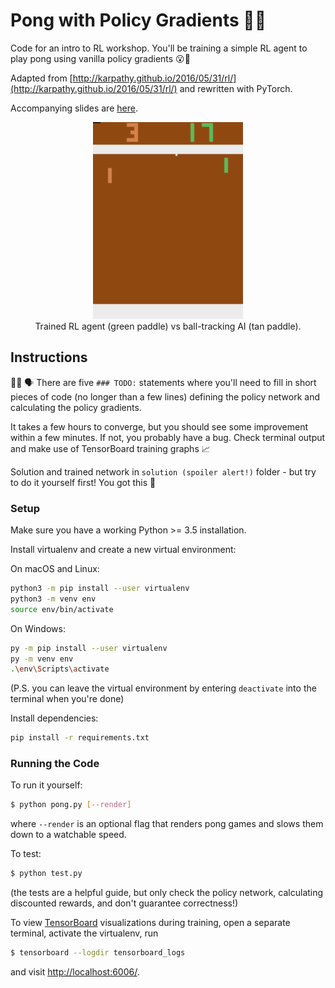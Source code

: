 # Pong with Policy Gradients 🔨👷 

Code for an intro to RL workshop. You'll be training a simple RL agent to play pong using vanilla policy gradients 😮💯

Adapted from [http://karpathy.github.io/2016/05/31/rl/](http://karpathy.github.io/2016/05/31/rl/) and rewritten with PyTorch.

Accompanying slides are [here](https://slides.com/stewyslocum/deck-741e4c).

<p align="center">
    <img src="gameplay.gif" alt="gameplay recording" width="240" height="315" /><br />
    Trained RL agent (green paddle) vs ball-tracking AI (tan paddle).
</p>


## Instructions

👩‍🏫 🗣 There are five `### TODO:` statements where you'll need to fill in short pieces of code (no longer than a few lines) defining the policy network and calculating the policy gradients.

It takes a few hours to converge, but you should see some improvement within a few minutes. If not, you probably have a bug. Check terminal output and make use of TensorBoard training graphs 📈

Solution and trained network in `solution (spoiler alert!)` folder - but try to do it yourself first! You got this 🤠

### Setup

Make sure you have a working Python >= 3.5 installation.

Install virtualenv and create a new virtual environment:

On macOS and Linux:
```bash
python3 -m pip install --user virtualenv
python3 -m venv env
source env/bin/activate
```

On Windows:
```bash
py -m pip install --user virtualenv
py -m venv env
.\env\Scripts\activate
```

(P.S. you can leave the virtual environment by entering `deactivate` into the
terminal when you're done)

Install dependencies:
```bash
pip install -r requirements.txt
```

### Running the Code

To run it yourself:

```bash
$ python pong.py [--render]
```

where `--render` is an optional flag that renders pong games and slows them down to a watchable speed.


To test:

```bash
$ python test.py
```

(the tests are a helpful guide, but only check the policy network, calculating discounted rewards, and don't guarantee correctness!)


To view [TensorBoard](https://www.tensorflow.org/tensorboard) visualizations during training, open a separate terminal, activate the virtualenv, run

```bash
$ tensorboard --logdir tensorboard_logs
```

and visit [http://localhost:6006/](http://localhost:6006/).
